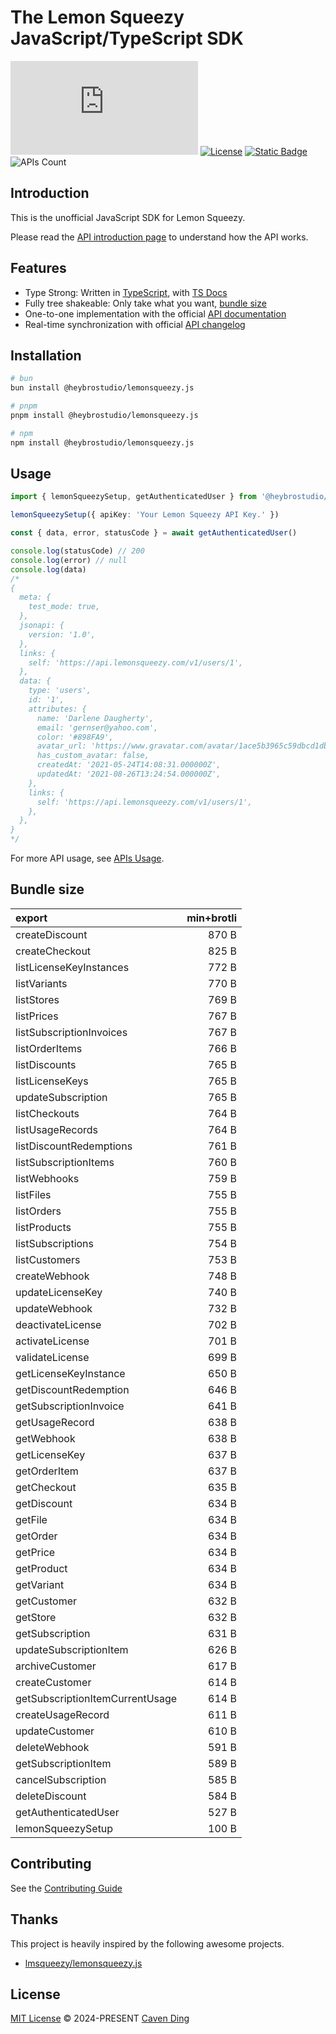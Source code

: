 # The Lemon Squeezy JavaScript/TypeScript SDK

[![NPM Version](https://img.shields.io/npm/v/%40heybrostudio%2Flemonsqueezy.js?label=&color=%230d9488)](https://www.npmjs.com/package/@heybrostudio/lemonsqueezy.js)
[![License](https://img.shields.io/badge/license-MIT-blue.svg?label=)](https://opensource.org/licenses/MIT)
[![Static Badge](https://img.shields.io/badge/APIs_Usage-%237c3aed)](https://github.com/heybrostudio/lemonsqueezy.js/blob/main/APIs.md)
![APIs Count](https://img.shields.io/badge/56_APIs-%232563eb)

## Introduction

This is the unofficial JavaScript SDK for Lemon Squeezy.

Please read the [API introduction page](https://docs.lemonsqueezy.com/api) to understand how the API works.

## Features

- Type Strong: Written in [TypeScript](https://www.typescriptlang.org/), with [TS Docs](https://github.com/microsoft/tsdoc)
- Fully tree shakeable: Only take what you want, [bundle size](#bundle-size)
- One-to-one implementation with the official [API documentation](https://docs.lemonsqueezy.com/api)
- Real-time synchronization with official [API changelog](https://docs.lemonsqueezy.com/api/changelog)

## Installation

```bash
# bun
bun install @heybrostudio/lemonsqueezy.js
```

```bash
# pnpm
pnpm install @heybrostudio/lemonsqueezy.js
```

```bash
# npm
npm install @heybrostudio/lemonsqueezy.js
```

## Usage

```ts
import { lemonSqueezySetup, getAuthenticatedUser } from '@heybrostudio/lemonsqueezy.js'

lemonSqueezySetup({ apiKey: 'Your Lemon Squeezy API Key.' })

const { data, error, statusCode } = await getAuthenticatedUser()

console.log(statusCode) // 200
console.log(error) // null
console.log(data)
/*
{
  meta: {
    test_mode: true,
  },
  jsonapi: {
    version: '1.0',
  },
  links: {
    self: 'https://api.lemonsqueezy.com/v1/users/1',
  },
  data: {
    type: 'users',
    id: '1',
    attributes: {
      name: 'Darlene Daugherty',
      email: 'gernser@yahoo.com',
      color: '#898FA9',
      avatar_url: 'https://www.gravatar.com/avatar/1ace5b3965c59dbcd1db79d85da75048?d=blank',
      has_custom_avatar: false,
      createdAt: '2021-05-24T14:08:31.000000Z',
      updatedAt: '2021-08-26T13:24:54.000000Z',
    },
    links: {
      self: 'https://api.lemonsqueezy.com/v1/users/1',
    },
  },
}
*/
```

For more API usage, see [APIs Usage](https://github.com/heybrostudio/lemonsqueezy.js/blob/main/APIs.md).

## Bundle size

| export                         | min+brotli |
| :----------------------------- | ---------: |
| createDiscount                 | 870 B      |
| createCheckout                 | 825 B      |
| listLicenseKeyInstances        | 772 B      |
| listVariants                   | 770 B      |
| listStores                     | 769 B      |
| listPrices                     | 767 B      |
| listSubscriptionInvoices       | 767 B      |
| listOrderItems                 | 766 B      |
| listDiscounts                  | 765 B      |
| listLicenseKeys                | 765 B      |
| updateSubscription             | 765 B      |
| listCheckouts                  | 764 B      |
| listUsageRecords               | 764 B      |
| listDiscountRedemptions        | 761 B      |
| listSubscriptionItems          | 760 B      |
| listWebhooks                   | 759 B      |
| listFiles                      | 755 B      |
| listOrders                     | 755 B      |
| listProducts                   | 755 B      |
| listSubscriptions              | 754 B      |
| listCustomers                  | 753 B      |
| createWebhook                  | 748 B      |
| updateLicenseKey               | 740 B      |
| updateWebhook                  | 732 B      |
| deactivateLicense              | 702 B      |
| activateLicense                | 701 B      |
| validateLicense                | 699 B      |
| getLicenseKeyInstance          | 650 B      |
| getDiscountRedemption          | 646 B      |
| getSubscriptionInvoice         | 641 B      |
| getUsageRecord                 | 638 B      |
| getWebhook                     | 638 B      |
| getLicenseKey                  | 637 B      |
| getOrderItem                   | 637 B      |
| getCheckout                    | 635 B      |
| getDiscount                    | 634 B      |
| getFile                        | 634 B      |
| getOrder                       | 634 B      |
| getPrice                       | 634 B      |
| getProduct                     | 634 B      |
| getVariant                     | 634 B      |
| getCustomer                    | 632 B      |
| getStore                       | 632 B      |
| getSubscription                | 631 B      |
| updateSubscriptionItem         | 626 B      |
| archiveCustomer                | 617 B      |
| createCustomer                 | 614 B      |
| getSubscriptionItemCurrentUsage| 614 B      |
| createUsageRecord              | 611 B      |
| updateCustomer                 | 610 B      |
| deleteWebhook                  | 591 B      |
| getSubscriptionItem            | 589 B      |
| cancelSubscription             | 585 B      |
| deleteDiscount                 | 584 B      |
| getAuthenticatedUser           | 527 B      |
| lemonSqueezySetup              | 100 B      |

## Contributing

See the [Contributing Guide](https://github.com/heybrostudio/lemonsqueezy.js/blob/main/CONTRIBUTING.md)

## Thanks

This project is heavily inspired by the following awesome projects.

- [lmsqueezy/lemonsqueezy.js](https://github.com/lmsqueezy/lemonsqueezy.js)

## License

[MIT License](https://github.com/heybrostudio/lemonsqueezy.js/blob/main/LICENSE) © 2024-PRESENT [Caven Ding](https://github.com/keyding)
